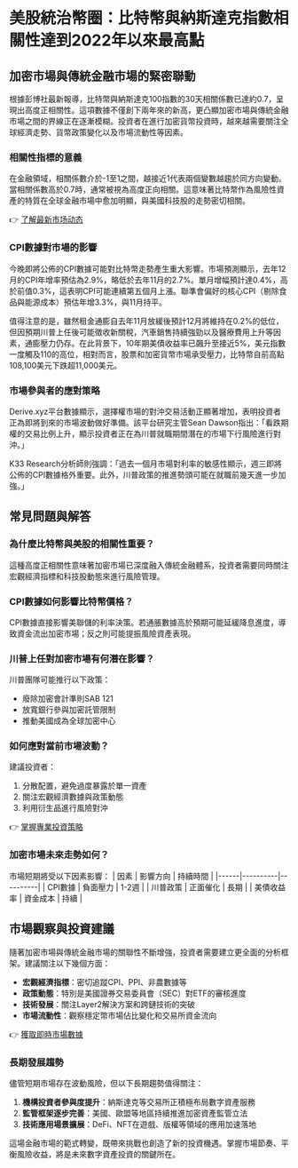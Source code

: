 # 美股統治幣圈：比特幣與納斯達克指數相關性達到2022年以來最高點

## 加密市場與傳統金融市場的緊密聯動

根據彭博社最新報導，比特幣與納斯達克100指數的30天相關係數已達約0.7，呈現出高度正相關性。這項數據不僅創下兩年來的新高，更凸顯加密市場與傳統金融市場之間的界線正在逐漸模糊。投資者在進行加密貨幣投資時，越來越需要關注全球經濟走勢、貨幣政策變化以及市場流動性等因素。

### 相關性指標的意義

在金融領域，相關係數介於-1至1之間，越接近1代表兩個變數越趨於同方向變動。當相關係數高於0.7時，通常被視為高度正向相關。這意味著比特幣作為風險性資產的特質在全球金融市場中愈加明顯，與美國科技股的走勢密切相關。

👉 [了解最新市场动态](https://bit.ly/okx_welcome)

### CPI數據對市場的影響

今晚即將公佈的CPI數據可能對比特幣走勢產生重大影響。市場預測顯示，去年12月的CPI年增率預估為2.9%，略低於去年11月的2.7%。單月增幅預計達0.4%，高於前值0.3%，這表明CPI可能連續第五個月上漲。聯準會偏好的核心CPI（剔除食品與能源成本）預估年增3.3%，與11月持平。

值得注意的是，雖然租金通膨自去年11月放緩後預計12月將維持在0.2%的低位，但因預期川普上任後可能徵收新關稅，汽車銷售持續強勁以及醫療費用上升等因素，通膨壓力仍存。在此背景下，10年期美債收益率已飆升至接近5%，美元指數一度觸及110的高位，相對而言，股票和加密貨幣市場承受壓力，比特幣自前高點108,100美元下跌超11,000美元。

### 市場參與者的應對策略

Derive.xyz平台數據顯示，選擇權市場的對沖交易活動正顯著增加，表明投資者正為即將到來的市場波動做好準備。該平台研究主管Sean Dawson指出：「看跌期權的交易比例上升，顯示投資者正在為川普就職期間潛在的市場下行風險進行對沖。」

K33 Research分析師則強調：「過去一個月市場對利率的敏感性顯示，週三即將公佈的CPI數據格外重要。此外，川普政策的推進勢頭可能在就職前幾天進一步加強。」

## 常見問題與解答

### 為什麼比特幣與美股的相關性重要？
這種高度正相關性意味著加密市場已深度融入傳統金融體系，投資者需要同時關注宏觀經濟指標和科技股動態來進行風險管理。

### CPI數據如何影響比特幣價格？
CPI數據直接影響美聯儲的利率決策。若通脹數據高於預期可能延緩降息進度，導致資金流出加密市場；反之則可能提振風險資產表現。

### 川普上任對加密市場有何潛在影響？
川普團隊可能推行以下政策：
- 廢除加密會計準則SAB 121
- 放寬銀行參與加密託管限制
- 推動美國成為全球加密中心

### 如何應對當前市場波動？
建議投資者：
1. 分散配置，避免過度暴露於單一資產
2. 關注宏觀經濟數據與政策動態
3. 利用衍生品進行風險對沖

👉 [掌握專業投資策略](https://bit.ly/okx_welcome)

### 加密市場未來走勢如何？
市場短期將受以下因素影響：
| 因素 | 影響方向 | 持續時間 |
|------|----------|----------|
| CPI數據 | 負面壓力 | 1-2週 |
| 川普政策 | 正面催化 | 長期 |
| 美債收益率 | 資金成本 | 持續 |

## 市場觀察與投資建議

隨著加密市場與傳統金融市場的關聯性不斷增強，投資者需要建立更全面的分析框架。建議關注以下幾個方面：
- **宏觀經濟指標**：密切追蹤CPI、PPI、非農數據等
- **政策動態**：特別是美國證券交易委員會（SEC）對ETF的審核進度
- **技術發展**：關注Layer2解決方案和跨鏈技術的突破
- **市場流動性**：觀察穩定幣市場佔比變化和交易所資金流向

👉 [獲取即時市場數據](https://bit.ly/okx_welcome)

### 長期發展趨勢

儘管短期市場存在波動風險，但以下長期趨勢值得關注：
1. **機構投資者參與度提升**：納斯達克等交易所正積極布局數字資產服務
2. **監管框架逐步完善**：美國、歐盟等地區持續推進加密資產監管立法
3. **技術應用場景擴展**：DeFi、NFT在遊戲、版權等領域的應用加速落地

這場金融市場的範式轉變，既帶來挑戰也創造了新的投資機遇。掌握市場節奏、平衡風險收益，將是未來數字資產投資的關鍵所在。
